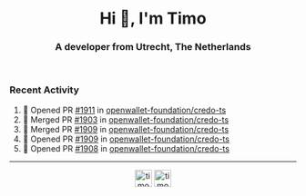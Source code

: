<h1 align="center">Hi 👋, I'm Timo</h1>
<h3 align="center">A developer from Utrecht, The Netherlands</h3>
<br/>
<!-- https://github.com/rahuldkjain/github-profile-readme-generator --!>

<!--  <p align="left"><img src="https://github-readme-stats.vercel.app/api?username=timoglastra&show_icons=true&count_private=true&" alt="timoglastra" /></p> --!>

<!--
Github language stats
<p align="left"><img src="https://github-readme-stats.vercel.app/api/top-langs/?username=timoglastra&layout=compact" alt="timoglastra" /><p>
-->

<!-- Codestats language stats -->
<!-- <p align="left"><img src="https://codestats-readme.vercel.app/api/top-langs/?username=timoglastra&layout=compact&language_count=12" alt="timoglastra" /><p>    --!>
  
<h3>Recent Activity</h3>

<!--START_SECTION:activity-->
1. 💪 Opened PR [#1911](https://github.com/openwallet-foundation/credo-ts/pull/1911) in [openwallet-foundation/credo-ts](https://github.com/openwallet-foundation/credo-ts)
2. 🎉 Merged PR [#1903](https://github.com/openwallet-foundation/credo-ts/pull/1903) in [openwallet-foundation/credo-ts](https://github.com/openwallet-foundation/credo-ts)
3. 🎉 Merged PR [#1909](https://github.com/openwallet-foundation/credo-ts/pull/1909) in [openwallet-foundation/credo-ts](https://github.com/openwallet-foundation/credo-ts)
4. 💪 Opened PR [#1909](https://github.com/openwallet-foundation/credo-ts/pull/1909) in [openwallet-foundation/credo-ts](https://github.com/openwallet-foundation/credo-ts)
5. 💪 Opened PR [#1908](https://github.com/openwallet-foundation/credo-ts/pull/1908) in [openwallet-foundation/credo-ts](https://github.com/openwallet-foundation/credo-ts)
<!--END_SECTION:activity-->

---

<p align="center">
<a href="https://twitter.com/timoglastra" target="blank"><img align="center" src="https://cdn.jsdelivr.net/npm/simple-icons@3.0.1/icons/twitter.svg" alt="timoglastra" height="30" width="30" /></a>
<a href="https://linkedin.com/in/timoglastra" target="blank"><img align="center" src="https://cdn.jsdelivr.net/npm/simple-icons@3.0.1/icons/linkedin.svg" alt="timoglastra" height="30" width="30" /></a>
</p>



